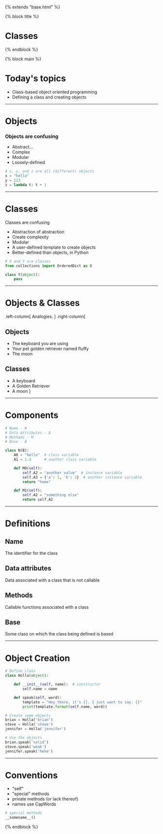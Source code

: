 {% extends "base.html" %}

{% block title %}
# Classes
{% endblock %}

{% block main %}

# Today's topics

* Class-based object oriented programming
* Defining a class and creating objects

---

# Objects

### Objects are confusing

* Abstract...
* Complex
* Modular
* Loosely-defined

```python
# x, y, and z are all (different) objects
x = "hello"
y = 123
z = lambda t: t + 1
```

---

# Classes

Classes are confusing

* Abstraction of abstraction
* Create complexity
* Modular
* A user-defined template to create objects
* Better-defined than objects, in Python

```python
# X and Y are classes
from collections import OrderedDict as X

class Y(object):
    pass
```

---

# Objects & Classes

.left-column[
Analogies.
]
.right-column[
## Objects

* The keyboard you are using
* Your pet golden retriever named fluffy
* The moon

## Classes

* A keyboard
* A Golden Retriever
* A moon
]

---

# Components

```python
# Name - N
# Data Attributes - A
# Methods - M
# Base - B

class N(B):
    A0 = "hello"  # class variable
    A1 = 1.4      # another class variable

    def M0(self):
        self.A2 = "another value"  # instance variable
        self.A3 = {'a': 1, 'b': 2}  # another instance variable
        return "home"

    def M1(self):
        self.A2 = "something else"
        return self.A2
```

---

# Definitions

## Name
The identifier for the class

## Data attributes
Data associated with a class that is not callable

## Methods
Callable functions associated with a class

## Base
Some class on which the class being defined is based

---

# Object Creation

```python
# Define class
class Holla(object):

    def __init__(self, name):  # constructor
        self.name = name

    def speak(self, word):
        template = "Hey there, it's {}. I just want to say: {}"
        print(template.format(self.name, word))

# Create some objects
brian = Holla('brian')
steve = Holla('steve')
jennifer = Holla('jennifer')

# Use the objects
brian.speak('solid')
steve.speak('weak')
jennifer.speak('hehe')
```

---

# Conventions

* "self"
* "special" methods
* private methods (or lack thereof)
* names use CapWords

```python
# special methods
__somename__()

```

{% endblock %}
